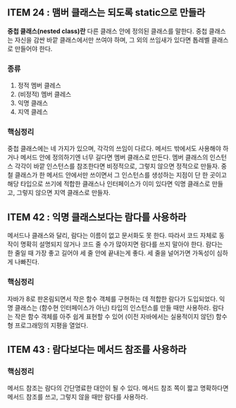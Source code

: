 ## ITEM 24 : 맴버 클래스는 되도록 static으로 만들라

**중첩 클래스(nested class)란**
다른 클래스 안에 정의된 클래스를 말한다. 중첩 클래스는 자신을 감싼 바깥 클래스에서만 쓰여야 하며, 그 외의 쓰임새가 있다면 톱레벨 클래스로 만들어야 한다.

### 종류
1. 정적 멤버 클레스
2. (비정적) 멤버 클레스
3. 익명 클래스
4. 지역 클레스

### 핵심정리
중첩 클래스에는 네 가지가 있으며, 각각의 쓰임이 다르다. 메서드 밖에서도 사용해야 하거나 메서드 안에 정의하기엔 너무 길다면 멤버 클래스로 만든다.
멤버 클래스의 인스턴스 각각이 바깥 인스턴스를 참조한다면 비정적으로, 그렇지 않으면 정적으로 만들자. 중철 클래스가 한 메서드 안에서만 쓰이면서 그 인스턴스를
생성하는 지점이 단 한 곳이고 해당 타입으로 쓰기에 적합한 클래스나 인터페이스가 이미 있다면 익명 클래스로 만들고, 그렇지 않으면 지역 클래스로 만들자.

## ITEM 42 : 익명 클래스보다는 람다를 사용하라

메서드나 클래스와 달리, 람다는 이름이 없고 문서화도 못 한다. 따라서 코드 자체로 동작이 명확히 설명되지 않거나 코드 줄 수가 많아지면 람다를 쓰지 말아야 한다.
람다는 한 줄일 때 가장 좋고 길어야 세 줄 안에 끝내는게 좋다. 세 줄을 널어가면 가독성이 심하게 나빠진다.

### 핵심정리
자바가 8로 판온림되면서 작은 함수 객체를 구현하는 데 적합한 람다가 도입되었다. 익명 클래스는 (함수현 인터페이스가 아닌) 타입의 인스턴스를 만들 때만 사용하라.
람다는 작은 함수 객체를 아주 쉽게 표현할 수 있어 (이전 자바에서는 실용적이지 않던) 함수형 프로그래밍의 지평을 열었다.

## ITEM 43 : 람다보다는 메서드 참조를 사용하라

### 핵심정리
메서드 참조는 람다의 간단명료한 대안이 될 수 있다. 메서드 참조 쪽이 짧고 명확하다면 메서드 참조를 쓰고, 그렇지 않을 때만 람다를 사용하라.


